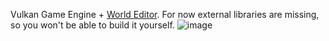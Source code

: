 Vulkan Game Engine + [World Editor](https://drive.google.com/file/d/1MpZq4rXClwFvNyOUGPborKZa0O5cHLAL/view?usp=sharing).
For now external libraries are missing, so you won't be able to build it yourself.
![image](https://user-images.githubusercontent.com/82880494/163795791-08f6b7bd-1209-4bd6-b88e-3d39b3b64789.png)
